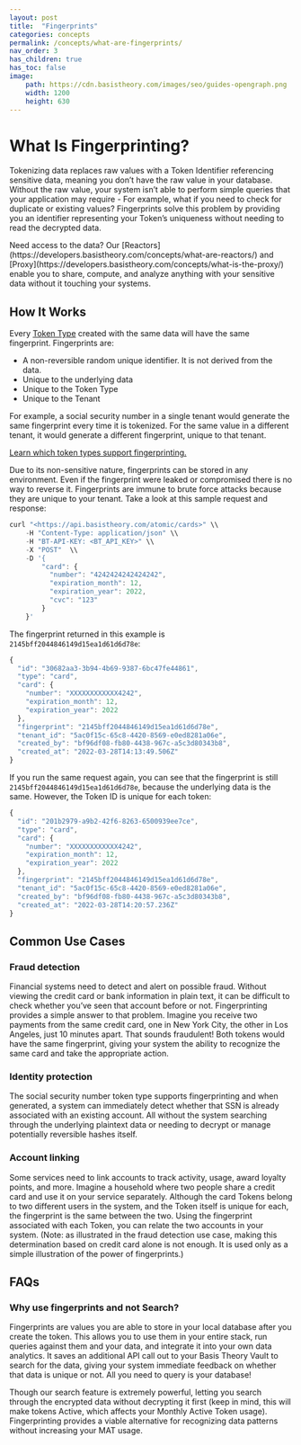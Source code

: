 ```yaml
---
layout: post
title:  "Fingerprints"
categories: concepts
permalink: /concepts/what-are-fingerprints/
nav_order: 3
has_children: true
has_toc: false
image:
    path: https://cdn.basistheory.com/images/seo/guides-opengraph.png
    width: 1200
    height: 630
---
```


# What Is Fingerprinting?

Tokenizing data replaces raw values with a Token Identifier referencing sensitive data, meaning you don’t have the raw value in your database. Without the raw value, your system isn’t able to perform simple queries that your application may require - For example, what if you need to check for duplicate or existing values? Fingerprints solve this problem by providing you an identifier representing your Token’s uniqueness without needing to read the decrypted data.

<span class="base-alert info">
  <span>
    Need access to the data? Our [Reactors](https://developers.basistheory.com/concepts/what-are-reactors/) and [Proxy](https://developers.basistheory.com/concepts/what-is-the-proxy/) enable you to share, compute, and analyze anything with your sensitive data without it touching your systems.
  </span>
</span>

## How It Works

Every [Token Type](https://docs.basistheory.com/#token-types) created with the same data will have the same fingerprint. Fingerprints are:
 - A non-reversible random unique identifier. It is not derived from the data.
 - Unique to the underlying data 
 - Unique to the Token Type
 - Unique to the Tenant

For example, a social security number in a single tenant would generate the same fingerprint every time it is tokenized. For the same value in a different tenant, it would generate a different fingerprint, unique to that tenant.

[Learn which token types support fingerprinting.](https://docs.basistheory.com/#token-types)

Due to its non-sensitive nature, fingerprints can be stored in any environment. Even if the fingerprint were leaked or compromised there is no way to reverse it. Fingerprints are immune to brute force attacks because they are unique to your tenant.
Take a look at this sample request and response:

```js
curl "<https://api.basistheory.com/atomic/cards>" \\
    -H "Content-Type: application/json" \\
    -H "BT-API-KEY: <BT_API_KEY>" \\
    -X "POST"  \\
    -D '{
		"card": {
          "number": "4242424242424242",
          "expiration_month": 12,
          "expiration_year": 2022,
          "cvc": "123"
        }
	}'
```

The fingerprint returned in this example is `2145bff2044846149d15ea1d61d6d78e`:

```js
{
  "id": "30682aa3-3b94-4b69-9387-6bc47fe44861",
  "type": "card",
  "card": {
    "number": "XXXXXXXXXXXX4242",
    "expiration_month": 12,
    "expiration_year": 2022
  },
  "fingerprint": "2145bff2044846149d15ea1d61d6d78e",
  "tenant_id": "5ac0f15c-65c8-4420-8569-e0ed8281a06e",
  "created_by": "bf96df08-fb80-4438-967c-a5c3d80343b8",
  "created_at": "2022-03-28T14:13:49.506Z"
}
```

If you run the same request again, you can see that the fingerprint is still `2145bff2044846149d15ea1d61d6d78e`, because the underlying data is the same. However, the Token ID is unique for each token:

```js
{
  "id": "201b2979-a9b2-42f6-8263-6500939ee7ce",
  "type": "card",
  "card": {
    "number": "XXXXXXXXXXXX4242",
    "expiration_month": 12,
    "expiration_year": 2022
  },
  "fingerprint": "2145bff2044846149d15ea1d61d6d78e",
  "tenant_id": "5ac0f15c-65c8-4420-8569-e0ed8281a06e",
  "created_by": "bf96df08-fb80-4438-967c-a5c3d80343b8",
  "created_at": "2022-03-28T14:20:57.236Z"
}
```

## Common Use Cases

### Fraud detection

Financial systems need to detect and alert on possible fraud. Without viewing the credit card or bank information in plain text, it can be difficult to check whether you’ve seen that account before or not. Fingerprinting provides a simple answer to that problem. Imagine you receive two payments from the same credit card, one in New York City, the other in Los Angeles, just 10 minutes apart. That sounds fraudulent! Both tokens would have the same fingerprint, giving your system the ability to recognize the same card and take the appropriate action.

### Identity protection

The social security number token type supports fingerprinting and when  generated, a system can immediately detect whether that SSN is already associated with an existing account. All without the system searching through the underlying plaintext data or needing to decrypt or manage potentially reversible hashes itself.

### Account linking

Some services need to link accounts to track activity, usage, award loyalty points, and more. Imagine a household where two people share a credit card and use it on your service separately. Although the card Tokens belong to two different users in the system, and the Token itself is unique for each, the fingerprint is the same between the two. Using the fingerprint associated with each Token, you can relate the two accounts in your system. (Note: as illustrated in the fraud detection use case, making this determination based on credit card alone is not enough. It is used only as a simple illustration of the power of fingerprints.)

## FAQs

### Why use fingerprints and not Search?

Fingerprints are values you are able to store in your local database after you create the token. This allows you to use them in your entire stack, run queries against them and your data, and integrate it into your own data analytics. It saves an additional API call out to your Basis Theory Vault to search for the data, giving your system immediate feedback on whether that data is unique or not. All you need to query is your database!

Though our search feature is extremely powerful, letting you search through the encrypted data without decrypting it first (keep in mind, this will make tokens Active, which affects your Monthly Active Token usage). Fingerprinting provides a viable alternative for recognizing data patterns without increasing your MAT usage.
